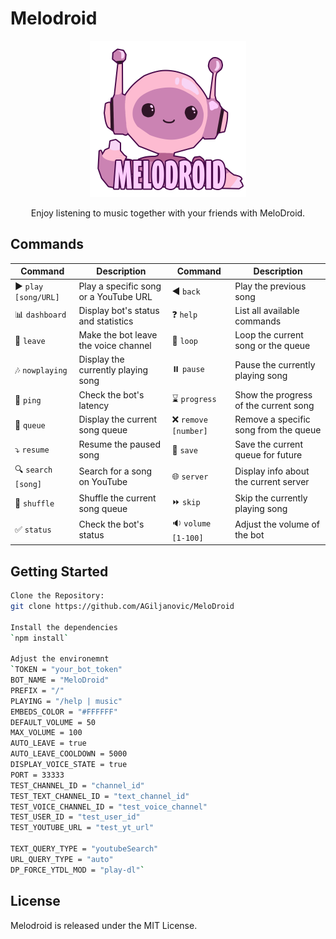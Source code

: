 # Melodroid 
<p align="center">
  <img src="https://github.com/AGiljanovic/MeloDroid/blob/master/public/imgs/logo1.png" width="250" height="250"> 
</p>
<p align="center">
Enjoy listening to music together with your friends with MeloDroid.
  </p>

## Commands

| Command | Description | Command | Description |
| --- | --- | --- | --- |
| :arrow_forward: `play [song/URL]` | Play a specific song or a YouTube URL | :arrow_backward: `back` | Play the previous song |
| :bar_chart: `dashboard` | Display bot's status and statistics | :question: `help` | List all available commands |
| :door: `leave` | Make the bot leave the voice channel | :repeat: `loop` | Loop the current song or the queue |
| :notes: `nowplaying` | Display the currently playing song | :pause_button: `pause` | Pause the currently playing song |
| :ping_pong: `ping` | Check the bot's latency | :hourglass: `progress` | Show the progress of the current song |
| :musical_score: `queue` | Display the current song queue | :x: `remove [number]` | Remove a specific song from the queue |
| :arrow_heading_down: `resume` | Resume the paused song | :floppy_disk: `save` | Save the current queue for future |
| :mag: `search [song]` | Search for a song on YouTube | :globe_with_meridians: `server` | Display info about the current server |
| :twisted_rightwards_arrows: `shuffle` | Shuffle the current song queue | :fast_forward: `skip` | Skip the currently playing song |
| :white_check_mark: `status` | Check the bot's status | :sound: `volume [1-100]` | Adjust the volume of the bot |

## Getting Started
```bash
Clone the Repository:
git clone https://github.com/AGiljanovic/MeloDroid

Install the dependencies
`npm install`

Adjust the environemnt
`TOKEN = "your_bot_token"
BOT_NAME = "MeloDroid"
PREFIX = "/"
PLAYING = "/help | music"
EMBEDS_COLOR = "#FFFFFF"
DEFAULT_VOLUME = 50
MAX_VOLUME = 100
AUTO_LEAVE = true
AUTO_LEAVE_COOLDOWN = 5000
DISPLAY_VOICE_STATE = true
PORT = 33333
TEST_CHANNEL_ID = "channel_id"
TEST_TEXT_CHANNEL_ID = "text_channel_id"
TEST_VOICE_CHANNEL_ID = "test_voice_channel"
TEST_USER_ID = "test_user_id"
TEST_YOUTUBE_URL = "test_yt_url"

TEXT_QUERY_TYPE = "youtubeSearch"
URL_QUERY_TYPE = "auto"
DP_FORCE_YTDL_MOD = "play-dl"`
```

## License
Melodroid is released under the MIT License.

